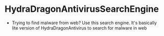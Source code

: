 # HydraDragonAntivirusSearchEngine
- Trying to find malware from web? Use this search engine. It's basically lite version of HydraDragonAntivirus to search for malware in web